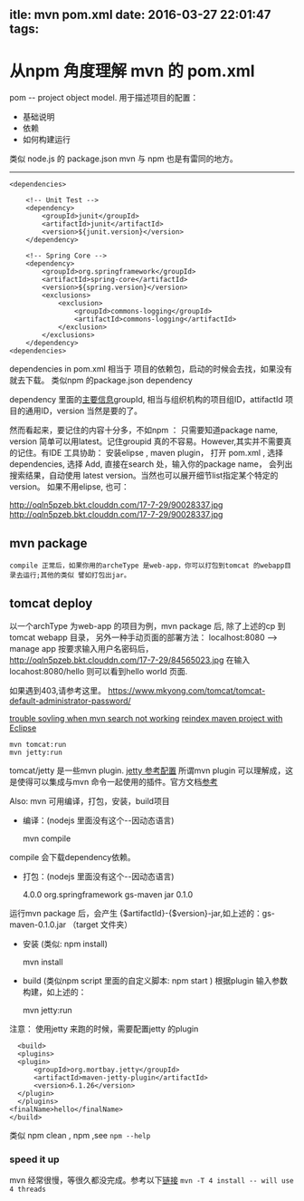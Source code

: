 itle: mvn pom.xml
date: 2016-03-27 22:01:47
tags:
---
# 从npm 角度理解 mvn 的 pom.xml

pom -- project object model. 用于描述项目的配置：

 - 基础说明
 - 依赖
 - 如何构建运行

类似 node.js 的 package.json
mvn 与 npm 也是有雷同的地方。

---

    <dependencies>

        <!-- Unit Test -->
        <dependency>
            <groupId>junit</groupId>
            <artifactId>junit</artifactId>
            <version>${junit.version}</version>
        </dependency>

        <!-- Spring Core -->
        <dependency>
            <groupId>org.springframework</groupId>
            <artifactId>spring-core</artifactId>
            <version>${spring.version}</version>
            <exclusions>
                <exclusion>
                    <groupId>commons-logging</groupId>
                    <artifactId>commons-logging</artifactId>
                </exclusion>
            </exclusions>
        </dependency>
    <dependencies>      

dependencies in pom.xml 相当于 项目的依赖包，启动的时候会去找，如果没有就去下载。
类似npm 的package.json dependency 

dependency 里面的[主要信息][1]groupId, 相当与组织机构的项目组ID，attifactId 项目的通用ID，version 当然是要的了。

然而看起来，要记住的内容十分多，不如npm ： 只需要知道package name, version 简单可以用latest。记住groupid 真的不容易。However,其实并不需要真的记住。有IDE 工具协助：
安装elipse , maven plugin， 打开 pom.xml , 选择 dependencies, 选择 Add, 直接在search 处，输入你的package name， 会列出搜索结果，自动使用 latest version。当然也可以展开细节list指定某个特定的version。
如果不用elipse, 也可：

http://oqln5pzeb.bkt.clouddn.com/17-7-29/90028337.jpg
http://oqln5pzeb.bkt.clouddn.com/17-7-29/90028337.jpg

## mvn package

    compile 正常后，如果你用的archeType 是web-app，你可以打包到tomcat 的webapp目录去运行;其他的类似 譬如打包出jar。

## tomcat deploy
   
   以一个archType 为web-app 的项目为例，mvn package 后, 除了上述的cp 到tomcat webapp  目录， 
   另外一种手动页面的部署方法：
   localhost:8080 --> manage app
   按要求输入用户名密码后，
   http://oqln5pzeb.bkt.clouddn.com/17-7-29/84565023.jpg
   在输入 locahost:8080/hello
   则可以看到hello world 页面.

 
   如果遇到403,请参考这里。
    https://www.mkyong.com/tomcat/tomcat-default-administrator-password/
 

[trouble sovling when mvn search not working](http://stackoverflow.com/questions/14059685/eclipse-maven-search-dependencies-doesnt-work#_=_)
[reindex maven project with Eclipse](https://books.sonatype.com/m2eclipse-book/reference/repository-sect-repo-view.html)


    mvn tomcat:run 
    mvn jetty:run

tomcat/jetty 是一些mvn plugin. 
[jetty 参考配置][2]
所谓mvn plugin 可以理解成，这是使得可以集成与mvn 命令一起使用的插件。官方文档[参考][3]

Also:
mvn 可用编译，打包，安装，build项目

  - 编译：(nodejs 里面没有这个--因动态语言) 

    mvn compile

  compile 会下载dependency依赖。

  - 打包：(nodejs 里面没有这个--因动态语言)

    <modelVersion>4.0.0</modelVersion>
    <groupId>org.springframework</groupId>
    <artifactId>gs-maven</artifactId>
    <packaging>jar</packaging>
    <version>0.1.0</version>

 运行mvn package 后，会产生 {$artifactId}-{$version}-jar,如上述的：gs-maven-0.1.0.jar （target 文件夹）

  - 安装 (类似: npm install)

    mvn install

  - build (类似npm script 里面的自定义脚本: npm start )
  根据plugin 输入参数构建，如上述的：

    mvn jetty:run
   
 注意： 使用jetty 来跑的时候，需要配置jetty 的plugin

	  <build>
      <plugins>
      <plugin>
          <groupId>org.mortbay.jetty</groupId>
          <artifactId>maven-jetty-plugin</artifactId>
          <version>6.1.26</version>
      </plugin>
      </plugins>
    <finalName>hello</finalName>
  	</build>



类似 npm clean , npm <command> ,see `npm --help`

### speed it up

  mvn 经常很慢，等很久都没完成。参考以下[链][3][接][4]
  `mvn -T 4 install -- will use 4 threads`



  [1]: http://blog.csdn.net/zhuxinhua/article/details/5788546
  [2]: http://blog.csdn.net/ph9527/article/details/5063157
  [3]: https://maven.apache.org/plugins/index.html
  [4]: http://zeroturnaround.com/rebellabs/your-maven-build-is-slow-speed-it-up/
  [5]: http://stackoverflow.com/questions/161698/how-can-i-speed-up-my-maven2-build
